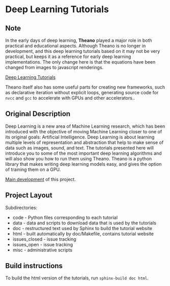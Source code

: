 # Deep Learning Tutorials

## Note

In the early days of deep learning, **Theano** played a major role in both practical and educational aspects.
Although Theano is no longer in development, and this deep learning tutorials based on it may not be very practical,
but keeps it as a reference for early deep learning implementations.
The only change here is that the equations have been changed from images to javascript renderings.

[Deep Learning Tutorials](https://taneishi.github.io/DeepLearningTutorials/html/)

Theano itself also has some useful parts for creating new frameworks, such as declarative iteration without explicit loops,
generating source code for `nvcc` and `gcc` to accelerate with GPUs and other accelerators..

## Original Description

Deep Learning is a new area of Machine Learning research, which has been
introduced with the objective of moving Machine Learning closer to one of its
original goals: Artificial Intelligence.  Deep Learning is about learning
multiple levels of representation and abstraction that help to make sense of
data such as images, sound, and text.  The tutorials presented here will
introduce you to some of the most important deep learning algorithms and will
also show you how to run them using Theano.  Theano is a python library that
makes writing deep learning models easy, and gives the option of training them
on a GPU.

[Main development](http://github.com/lisa-lab/DeepLearningTutorials) of this project.

## Project Layout

Subdirectories:

- code - Python files corresponding to each tutorial
- data - data and scripts to download data that is used by the tutorials
- doc  - restructured text used by Sphinx to build the tutorial website
- html - built automatically by doc/Makefile, contains tutorial website
- issues_closed - issue tracking
- issues_open - issue tracking
- misc - administrative scripts

## Build instructions

To build the html version of the tutorials, run `sphinx-build doc html`.
